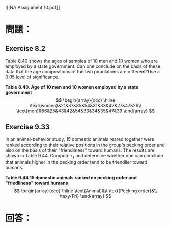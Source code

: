 ![[NA Assignment 10.pdf]]
# 問題：
## Exercise 8.2
Table 8.40 shows the ages of samples of 10 men and 10 women who are employed by a state government. Can one conclude on the basis of these data that the age compositions of the two populations are different?Use a 0.05 level of significance.

**Table 8.40.  Age of 10 men and 10 women employed by a state government**
$$
\begin{array}{ccc}
\hline
\text{women}&21&37&35&54&31&33&42&27&47&26\\
\text{men}&56&25&43&42&54&33&34&35&47&39
\end{array}
$$
## Exercise 9.33
In an animal-behavior study, 15 domestic animals reared together were ranked according to their relative positions in the group's pecking order and also on the basis of their "friendliness" toward humans. The results are shown in Table 9.44. Compute $r_s$ and determine whether one can conclude that animals higher in the pecking order tend to be friendlier toward humans.

**Table 9.44 15 domestic animals ranked on pecking order and "friedliness" toward humans**
$$
\begin{array}{ccc}
\hline
\text{Animal}&\\
\text{Pecking order}&\\
\texy{Fri}
\end{array}
$$
# 回答：